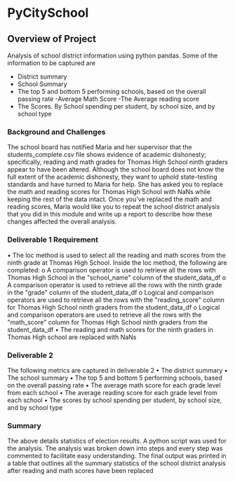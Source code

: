 # PyCitySchool

## Overview of Project
Analysis of school district information using python pandas. Some of the information to be captured are 
- District summary 
- School Summary 
- The top 5 and bottom 5 performing schools, based on the overall passing rate
-Average Math Score 
-The Average reading score 
- The Scores. By School spending per student, by school size, and by school type


### Background and Challenges
The school board has notified Maria and her supervisor that the students_complete.csv file shows evidence of academic dishonesty; specifically, reading and math grades for Thomas High School ninth graders appear to have been altered. Although the school board does not know the full extent of the academic dishonesty, they want to uphold state-testing standards and have turned to Maria for help. She has asked you to replace the math and reading scores for Thomas High School with NaNs while keeping the rest of the data intact. Once you’ve replaced the math and reading scores, Maria would like you to repeat the school district analysis that you did in this module and write up a report to describe how these changes affected the overall analysis.


### Deliverable 1 Requirement
•	The loc method is used to select all the reading and math scores from the ninth grade at Thomas High School. Inside the loc method, the following are completed:
o	A comparison operator is used to retrieve all the rows with Thomas High School in the "school_name" column of the student_data_df 
o	A comparison operator is used to retrieve all the rows with the ninth grade in the "grade" column of the student_data_df 
o	Logical and comparison operators are used to retrieve all the rows with the "reading_score" column for Thomas High School ninth graders from the student_data_df 
o	Logical and comparison operators are used to retrieve all the rows with the "math_score" column for Thomas High School ninth graders from the student_data_df 
•	The reading and math scores for the ninth graders in Thomas High school are replaced with NaNs 


### Deliverable 2
The following metrics are captured in deliverable 2
•	The district summary
•	The school summary
•	The top 5 and bottom 5 performing schools, based on the overall passing rate
•	The average math score for each grade level from each school
•	The average reading score for each grade level from each school
•	The scores by school spending per student, by school size, and by school type



### Summary
The above details statistics of election results. A python script was used for the analysis. The analysis was broken down into steps and every step was commented to facilitate easy understanding. The final output was printed in a table that outlines all the summary statistics of the school district analysis after reading and math scores have been replaced

